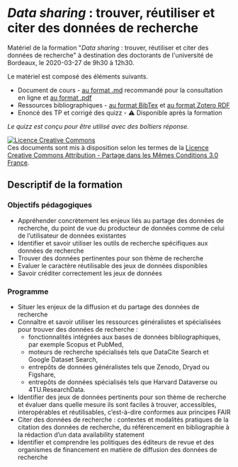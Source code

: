 # _Data sharing_ : trouver, réutiliser et citer des données de recherche

Matériel de la formation "_Data sharing_ : trouver, réutiliser et citer des données de recherche" à destination des doctorants de l'université de Bordeaux, le 2020-03-27 de 9h30 à 12h30.

Le matériel est composé des éléments suivants.

* Document de cours - [au format .md](https://github.com/fflamerie/ED_datasharing/blob/master/content/ED_datasharing.md) recommandé pour la consultation en ligne et [au format .pdf](https://github.com/fflamerie/ED_datasharing/blob/master/content/ED_datasharing.pdf)
* Ressources bibliographiques - [au format BibTex](https://github.com/fflamerie/ED_datasharing/blob/master/content/ED_datasharing_biblio.bib) et [au format Zotero RDF](https://github.com/fflamerie/ED_datasharing/blob/master/content/ED_datasharing_biblio.rdf)
* Enoncé des TP et corrigé des quizz - :warning: Disponible après la formation <!--[au format .md](https://github.com/fflamerie/ED_datasharing/blob/master/content/ED_datasharing_tp.md) et [au format .pdf](https://github.com/fflamerie/ED_datasharing/blob/master/content/ED_datasharing_tp.pdf)-->

_Le quizz est conçu pour être utilisé avec des boîtiers réponse._

<a rel="license" href="http://creativecommons.org/licenses/by-sa/3.0/fr/"><img alt="Licence Creative Commons" style="border-width:0" src="https://i.creativecommons.org/l/by-sa/3.0/fr/88x31.png" /></a><br />Ces documents sont mis à disposition selon les termes de la <a rel="license" href="http://creativecommons.org/licenses/by-sa/3.0/fr/">Licence Creative Commons Attribution -  Partage dans les Mêmes Conditions 3.0 France</a>.

## Descriptif de la formation

### Objectifs pédagogiques

* Appréhender concrètement les enjeux liés au partage des données de recherche, du point de vue du producteur de données comme de celui de l’utilisateur de données existantes
* Identifier et savoir utiliser les outils de recherche spécifiques aux données de recherche
* Trouver des données pertinentes pour son thème de recherche
* Evaluer le caractère réutilisable des jeux de données disponibles
* Savoir créditer correctement les jeux de données


### Programme

* Situer les enjeux de la diffusion et du partage des données de recherche
* Connaître et savoir utiliser les ressources généralistes et spécialisées pour trouver des données de recherche :
  * fonctionnalités intégrées aux bases de données bibliographiques, par exemple Scopus et PubMed,
  * moteurs de recherche spécialisés tels que DataCite Search et Google Dataset Search,
  * entrepôts de données généralistes tels que Zenodo, Dryad ou Figshare,
  * entrepôts de données spécialisés tels que Harvard Dataverse ou 4TU.ResearchData.
* Identifier des jeux de données pertinents pour son thème de recherche et évaluer dans quelle mesure ils sont faciles à trouver, accessibles, interopérables et réutilisables, c’est-à-dire conformes aux principes FAIR
* Citer des données de recherche : contextes et modalités pratiques de la citation des données de recherche, du référencement en bibliographie à la rédaction d’un data availability statement
* Identifier et comprendre les politiques des éditeurs de revue et des organismes de financement en matière de diffusion des données de recherche
